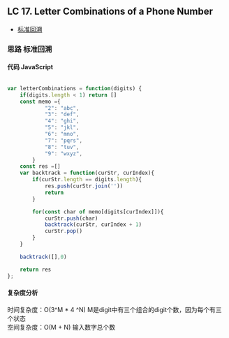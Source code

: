 ## LC 17. Letter Combinations of a Phone Number

- [标准回溯](#思路-标准回溯)

### 思路 标准回溯

#### 代码 JavaScript

```JavaScript

var letterCombinations = function(digits) {
    if(digits.length < 1) return []
    const memo ={
            "2": "abc",
            "3": "def",
            "4": "ghi",
            "5": "jkl",
            "6": "mno",
            "7": "pqrs",
            "8": "tuv",
            "9": "wxyz",
        }
    const res =[]
    var backtrack = function(curStr, curIndex){
        if(curStr.length == digits.length){
            res.push(curStr.join(''))
            return 
        }

        for(const char of memo[digits[curIndex]]){
            curStr.push(char)
            backtrack(curStr, curIndex + 1)
            curStr.pop()
        }
    }

    backtrack([],0)

    return res
};
```

#### 复杂度分析
时间复杂度：O(3^M  * 4 ^N) M是digit中有三个组合的digit个数，因为每个有三个状态</br>
空间复杂度：O(M + N) 输入数字总个数
